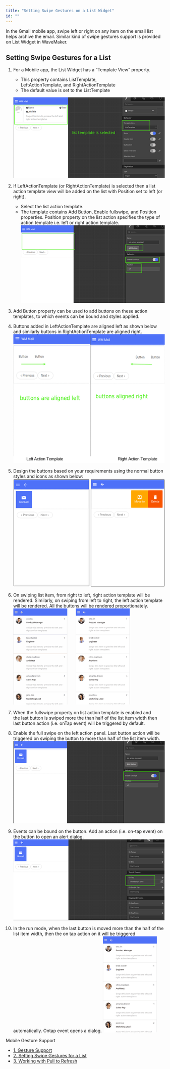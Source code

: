 ```yaml
---
title: "Setting Swipe Gestures on a List Widget"
id: ""
---
```


In the Gmail mobile app, swipe left or right on any item on the email list helps archive the email. Similar kind of swipe gestures support is provided on List Widget in WaveMaker.

## Setting Swipe Gestures for a List

1. For a Mobile app, the List Widget has a “Template View” property.
    
    - This property contains ListTemplate, LeftActionTemplate, and RightActionTemplate
    - The default value is set to the ListTemplate
    
    [![](../assets/SwipeList1.png)](../assets/SwipeList1.png)
2. If LeftActionTemplate (or RightActionTemplate) is selected then a list action template view will be added on the list with Position set to left (or right).
    - Select the list action template.
    - The template contains Add Button, Enable fullswipe, and Position properties. Position property on the list action specifies the type of action template i.e. left or right action template. [![](../assets/SwipeList2.png)](../assets/SwipeList2.png)
3. Add Button property can be used to add buttons on these action templates, to which events can be bound and styles applied.
4. Buttons added in LeftActionTemplate are aligned left as shown below and similarly buttons in RightActionTemplate are aligned right. [![](../assets/SwipeList3.png)](../assets/SwipeList3.png)
5. Design the buttons based on your requirements using the normal button styles and icons as shown below: [![](../assets/SwipeList4.png)](../assets/SwipeList4.png)
6. On swiping list item, from right to left, right action template will be rendered. Similarly, on swiping from left to right, the left action template will be rendered. All the buttons will be rendered proportionately. [![](../assets/swipe_right.gif)](../assets/swipe_right.gif)       [![](../assets/swipe.gif)](../assets/swipe.gif)
7. When the fullswipe property on list action template is enabled and the last button is swiped more the than half of the list item width then last button action (i.e. onTap event) will be triggered by default.
8. Enable the full swipe on the left action panel. Last button action will be triggered on swiping the button to more than half of the list item width. [![](../assets/SwipeList5.png)](../assets/SwipeList5.png)
9. Events can be bound on the button. Add an action (i.e. on-tap event) on the button to open an alert dialog. [![](../assets/SwipeList6.png)](../assets/SwipeList6.png)
10. In the run mode, when the last button is moved more than the half of the list item width, then the on tap action on it will be triggered automatically. Ontap event opens a dialog. [![](../assets/swipe_right_dialog.gif)](../assets/swipe_right_dialog.gif)

Mobile Gesture Support

- [1\. Gesture Support](/learn/hybrid-mobile/gesture-support/)
- [2\. Setting Swipe Gestures for a List](#)
- [3\. Working with Pull to Refresh](/learn/how-tos/working-pull-refresh/)
